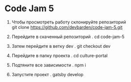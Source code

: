 # Code Jam 5
1. Чтобы просмотреть работу склонируйте репозиторий  
git clone https://github.com/devbarden/code-jam-5.git

2. Перейдите в скаченный репозиторий . 
cd code-jam-5

3. Затем перейдите в ветку dev . 
git checkout dev

4. Перейдите в папку проекта . 
cd culture-portal

5. Подтяните все зависимости . 
npm i

6. Запустите проект . 
gatsby develop
